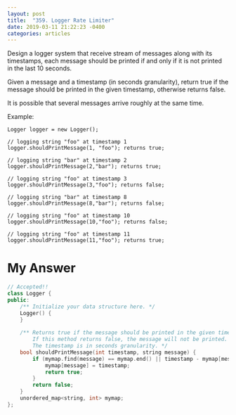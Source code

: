 ```yaml
---
layout: post
title:  "359. Logger Rate Limiter"
date: 2019-03-11 21:22:23 -0400
categories: articles
---
```

Design a logger system that receive stream of messages along with its timestamps, each message should be printed if and only if it is not printed in the last 10 seconds.

Given a message and a timestamp (in seconds granularity), return true if the message should be printed in the given timestamp, otherwise returns false.

It is possible that several messages arrive roughly at the same time.

Example:
```
Logger logger = new Logger();

// logging string "foo" at timestamp 1
logger.shouldPrintMessage(1, "foo"); returns true; 

// logging string "bar" at timestamp 2
logger.shouldPrintMessage(2,"bar"); returns true;

// logging string "foo" at timestamp 3
logger.shouldPrintMessage(3,"foo"); returns false;

// logging string "bar" at timestamp 8
logger.shouldPrintMessage(8,"bar"); returns false;

// logging string "foo" at timestamp 10
logger.shouldPrintMessage(10,"foo"); returns false;

// logging string "foo" at timestamp 11
logger.shouldPrintMessage(11,"foo"); returns true;
```

# My Answer
```c++
// Accepted!!
class Logger {
public:
    /** Initialize your data structure here. */
    Logger() {
    }
    
    /** Returns true if the message should be printed in the given timestamp, otherwise returns false.
        If this method returns false, the message will not be printed.
        The timestamp is in seconds granularity. */
    bool shouldPrintMessage(int timestamp, string message) {
        if (mymap.find(message) == mymap.end() || timestamp - mymap[message] >= 10){
            mymap[message] = timestamp;
            return true;
        }
        return false;   
    }
    unordered_map<string, int> mymap;
};
```